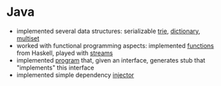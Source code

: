 # Java 

- implemented several data structures: serializable [trie](https://github.com/ItsLastDay/academic_university_2016-2018/blob/master/Java/assignments-2017-1/03-serializable-string-set/src/main/java/ru/spbau/mit/StringSetImpl.java),
[dictionary](https://github.com/ItsLastDay/academic_university_2016-2018/blob/master/Java/assignments-2017-1/02-dict/src/main/java/ru/spbau/mit/DictionaryImpl.java),
[multiset](https://github.com/ItsLastDay/academic_university_2016-2018/blob/master/Java/assignments-2017-1/test01-multiset/src/main/java/ru/spbau/mit/HashMultiset.java)
- worked with functional programming aspects: implemented [functions](https://github.com/ItsLastDay/academic_university_2016-2018/tree/master/Java/assignments-2017-1/04-functional-java/src/main/java/ru/spbau/mit) from Haskell, 
played with [streams](https://github.com/ItsLastDay/academic_university_2016-2018/tree/master/Java/assignments-2017-1/05-streams/src/main/java/ru/spbau/mit)
- implemented [program](https://github.com/ItsLastDay/academic_university_2016-2018/blob/master/Java/assignments-2017-1/06-implementor/src/main/java/ru/spbau/mit/SimpleImplementor.java) that, given an interface, generates stub that "implements" this interface
- implemented simple dependency [injector](https://github.com/ItsLastDay/academic_university_2016-2018/blob/master/Java/assignments-2017-1/test02-injector/src/main/java/ru/spbau/mit/Injector.java)
